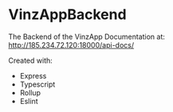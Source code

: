 # VinzAppBackend
The Backend of the VinzApp
Documentation at: http://185.234.72.120:18000/api-docs/  

Created with:
 * Express
 * Typescript
 * Rollup
 * Eslint

